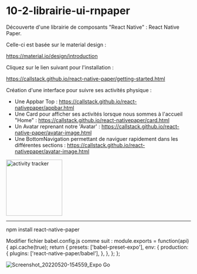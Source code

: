 # 10-2-librairie-ui-rnpaper

Découverte d'une librairie de composants "React Native" : React Native Paper.

Celle-ci est basée sur le material design :

https://material.io/design/introduction

Cliquez sur le lien suivant pour l'installation :

https://callstack.github.io/react-native-paper/getting-started.html

Création d'une interface pour suivre ses activités physique :
- Une Appbar Top : https://callstack.github.io/react-nativepaper/appbar.html
- Une Card pour afficher ses activités lorsque nous sommes à l'accueil "Home" : https://callstack.github.io/react-nativepaper/card.html
- Un Avatar reprenant notre 'Avatar' : https://callstack.github.io/react-native-paper/avatar-image.html
- Une BottomNavigation permettant de naviguer rapidement dans les différentes sections : https://callstack.github.io/react-nativepaper/avatar-image.html

<img width="153" alt="activity tracker" src="https://user-images.githubusercontent.com/35977024/169543097-17e67be2-2e53-454c-b849-651de8f9fa80.png">

--------

npm install react-native-paper

Modifier fichier babel.config.js comme suit :
    module.exports = function(api) {
      api.cache(true);
      return {
        presets: ['babel-preset-expo'],
        env: {
          production: {
            plugins: ['react-native-paper/babel'],
          },
        },
      };
    };


![Screenshot_20220520-154559_Expo Go](https://user-images.githubusercontent.com/35977024/169542329-d4923320-0c3e-46df-bf8e-223e23105d59.jpg)
